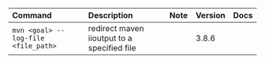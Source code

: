 | Command | Description | Note | Version | Docs |
|:--- |:--- |:--- |:--- |:--- |
| `mvn <goal> --log-file <file_path>` | redirect maven iioutput to a specified file | | 3.8.6 | | 
